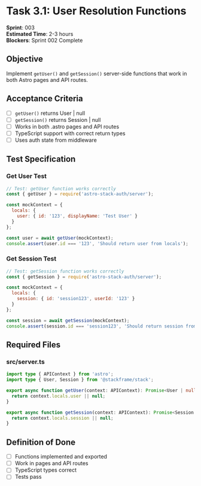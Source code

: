 # Task 3.1: User Resolution Functions

**Sprint**: 003  
**Estimated Time**: 2-3 hours  
**Blockers**: Sprint 002 Complete

## Objective

Implement `getUser()` and `getSession()` server-side functions that work in both Astro pages and API routes.

## Acceptance Criteria

- [ ] `getUser()` returns User | null
- [ ] `getSession()` returns Session | null
- [ ] Works in both .astro pages and API routes
- [ ] TypeScript support with correct return types
- [ ] Uses auth state from middleware

## Test Specification

### Get User Test

```javascript
// Test: getUser function works correctly
const { getUser } = require('astro-stack-auth/server');

const mockContext = {
  locals: {
    user: { id: '123', displayName: 'Test User' }
  }
};

const user = await getUser(mockContext);
console.assert(user.id === '123', 'Should return user from locals');
```

### Get Session Test

```javascript
// Test: getSession function works correctly
const { getSession } = require('astro-stack-auth/server');

const mockContext = {
  locals: {
    session: { id: 'session123', userId: '123' }
  }
};

const session = await getSession(mockContext);
console.assert(session.id === 'session123', 'Should return session from locals');
```

## Required Files

### src/server.ts
```typescript
import type { APIContext } from 'astro';
import type { User, Session } from '@stackframe/stack';

export async function getUser(context: APIContext): Promise<User | null> {
  return context.locals.user || null;
}

export async function getSession(context: APIContext): Promise<Session | null> {
  return context.locals.session || null;
}
```

## Definition of Done

- [ ] Functions implemented and exported
- [ ] Work in pages and API routes
- [ ] TypeScript types correct
- [ ] Tests pass